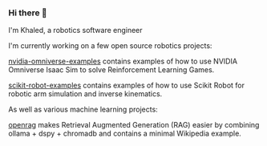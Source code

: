 ### Hi there 👋

I'm Khaled, a robotics software engineer 

I'm currently working on a few open source robotics projects:

[nvidia-omniverse-examples](https://github.com/KhaledSharif/nvidia-omniverse-examples) contains examples of how to use NVIDIA Omniverse Isaac Sim to solve Reinforcement Learning Games.

[scikit-robot-examples](https://github.com/KhaledSharif/scikit-robot-examples) contains examples of how to use Scikit Robot for robotic arm simulation and inverse kinematics.

As well as various machine learning projects:

[openrag](https://github.com/KhaledSharif/openrag) makes Retrieval Augmented Generation (RAG) easier by combining ollama + dspy + chromadb and contains a minimal Wikipedia example.   

